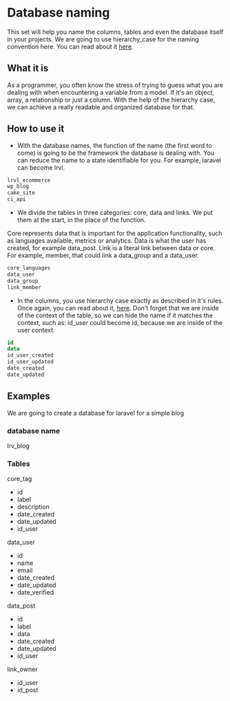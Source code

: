 # Database naming
This set will help you name the columns, tables and even the database itself in your projects. We are going to use hierarchy_case for the naming convention here. You can read about it [here](https://github.com/Aposoftworks-Convention-Sets/hierarchycase).

## What it is
As a programmer, you often know the stress of trying to guess what you are dealing with when encountering a variable from a model. If it's an object, array, a relationship or just a column. With the help of the hierarchy case, we can achieve a really readable and organized database for that.

## How to use it
- With the database names, the function of the name (the first word to come) is going to be the framework the database is dealing with. You can reduce the name to a state identifiable for you. For example, laravel can become lrvl.
``` SQL
lrvl_ecommerce
wp_blog
cake_site
ci_api
```

- We divide the tables in three categories: core, data and links. We put them at the start, in the place of the function.

Core represents data that is important for the application functionality, such as languages available, metrics or analytics.
Data is what the user has created, for example data_post.
Link is a literal link between data or core. For example, member, that could link a data_group and a data_user.
``` SQL
core_languages
data_user
data_group
link_member
```

- In the columns, you use hierarchy case exactly as described in it's rules. Once again, you can read about it, [here](https://github.com/Aposoftworks-Convention-Sets/hierarchycase). Don't forget that we are inside of the context of the table, so we can hide the name if it matches the context, such as: id_user could become id, because we are inside of the user context.
``` SQL
id
data
id_user_created
id_user_updated
date_created
date_updated
```

## Examples
We are going to create a database for laravel for a simple blog
### database name
lrv_blog

### Tables
core_tag
- id
- label
- description
- date_created
- date_updated
- id_user

data_user
- id
- name
- email
- date_created
- date_updated
- date_verified

data_post
- id
- label
- data
- date_created
- date_updated
- id_user

link_owner
- id_user
- id_post
